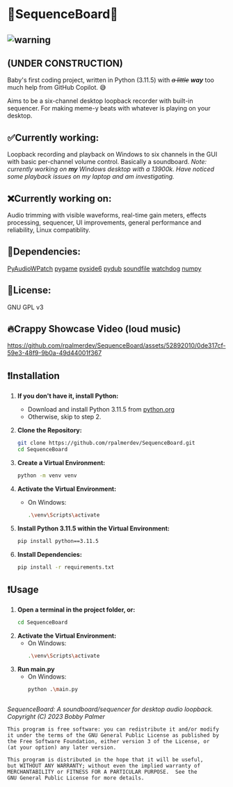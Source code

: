 # 🎵SequenceBoard🎵

##  ![warning](https://github.com/rpalmerdev/SequenceBoard/assets/52892010/45d45d54-2f2e-4262-bd82-98765dda9627) 
## **(UNDER CONSTRUCTION)** 


Baby's first coding project, written in Python (3.11.5) with ~~*a little*~~ ***way*** too much help from GitHub Copilot. 😅

Aims to be a six-channel desktop loopback recorder with built-in sequencer. For making meme-y beats with whatever is playing on your desktop.

## **✅Currently working:** 
Loopback recording and playback on Windows to six channels in the GUI with basic per-channel volume control. Basically a soundboard.
*Note: currently working on **my** Windows desktop with a 13900k. Have noticed some playback issues on my laptop and am investigating.*

## **❌Currently working on:** 
Audio trimming with visible waveforms, real-time gain meters, effects processing, sequencer, UI improvements, general performance and reliability, Linux compatiblity.

## **🩼Dependencies:**
[PyAudioWPatch](https://github.com/s0d3s/PyAudioWPatch/)
[pygame](https://github.com/pygame/pygame)
[pyside6](https://pypi.org/project/PySide6/)
[pydub](https://github.com/jiaaro/pydub)
[soundfile](https://pypi.org/project/soundfile/)
[watchdog](https://pypi.org/project/watchdog/)
[numpy](https://github.com/numpy/numpy)

## **💸License:** 
GNU GPL v3

## 🔥Crappy Showcase Video (loud music)

https://github.com/rpalmerdev/SequenceBoard/assets/52892010/0de317cf-59e3-48f9-9b0a-49d44001f367

## ❗Installation

1. **If you don't have it, install Python:**
   - Download and install Python 3.11.5 from [python.org](https://www.python.org/downloads/release/python-3115)
   - Otherwise, skip to step 2.

2. **Clone the Repository:**
   ```bash
   git clone https://github.com/rpalmerdev/SequenceBoard.git
   cd SequenceBoard

3. **Create a Virtual Environment:**
    ```bash
    python -m venv venv
    ```

4. **Activate the Virtual Environment:**
    - On Windows:
      ```bash
      .\venv\Scripts\activate
      ```

5. **Install Python 3.11.5 within the Virtual Environment:**
    ```bash
    pip install python==3.11.5
    ```

6. **Install Dependencies:**
    ```bash
    pip install -r requirements.txt 
    ```
## ❗Usage

1. **Open a terminal in the project folder, or:**
   ```bash
   cd SequenceBoard
   ```
2. **Activate the Virtual Environment:**
    - On Windows:
      ```bash
      .\venv\Scripts\activate
      ```
3. **Run main.py**
   - On Windows:
       ```bash
       python .\main.py
       ```

##
*SequenceBoard: A soundboard/sequencer for desktop audio loopback. 
    Copyright (C) 2023  Bobby Palmer*

    This program is free software: you can redistribute it and/or modify
    it under the terms of the GNU General Public License as published by
    the Free Software Foundation, either version 3 of the License, or
    (at your option) any later version.

    This program is distributed in the hope that it will be useful,
    but WITHOUT ANY WARRANTY; without even the implied warranty of
    MERCHANTABILITY or FITNESS FOR A PARTICULAR PURPOSE.  See the
    GNU General Public License for more details.

